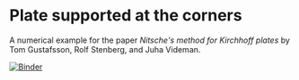 # Plate supported at the corners

A numerical example for the paper *Nitsche's method for Kirchhoff plates* by Tom
Gustafsson, Rolf Stenberg, and Juha Videman.

[![Binder](https://mybinder.org/badge_logo.svg)](https://mybinder.org/v2/gh/kinnala/kirchhoff-nitsche-ex2/master)
